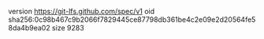 version https://git-lfs.github.com/spec/v1
oid sha256:0c98b467c9b2066f7829445ce87798db361be4c2e09e2d20564fe58da4b9ea02
size 9283

